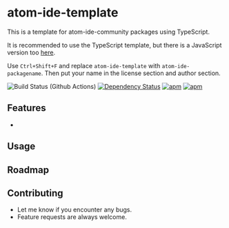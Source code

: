 # atom-ide-template

This is a template for atom-ide-community packages using TypeScript.

It is recommended to use the TypeScript template, but there is a JavaScript version too [here](https://github.com/atom-ide-community/atom-ide-template-js).

Use `Ctrl+Shift+F` and replace `atom-ide-template` with `atom-ide-packagename`. Then put your name in the license section and author section.

![Build Status (Github Actions)](https://github.com/atom-ide-community/atom-ide-template/workflows/CI/badge.svg)
[![Dependency Status](https://david-dm.org/atom-ide-community/atom-ide-template.svg)](https://david-dm.org/atom-ide-community/atom-ide-template)
[![apm](https://img.shields.io/apm/dm/atom-ide-template.svg)](https://github.com/atom-ide-community/atom-ide-template)
[![apm](https://img.shields.io/apm/v/atom-ide-template.svg)](https://github.com/atom-ide-community/atom-ide-template)

## Features

-

## Usage

## Roadmap

## Contributing

- Let me know if you encounter any bugs.
- Feature requests are always welcome.
